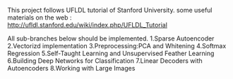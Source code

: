 This project follows UFLDL tutorial of Stanford University.
some useful materials on the web : http://ufldl.stanford.edu/wiki/index.php/UFLDL_Tutorial 

All sub-branches below should be implemented.
1.Sparse Autoencoder
2.Vectorizd implementation
3.Preprocessing:PCA and Whitening
4.Softmax Regression
5.Self-Taught Learning and Unsupervised Feather Learning
6.Building Deep Networks for Classification
7.Linear Decoders with Autoencoders
8.Working with Large Images

